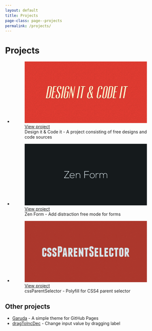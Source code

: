 ```yaml
---
layout: default
title: Projects
page-class: page--projects
permalink: /projects/
---
```


# Projects

<ul class="projects">
	<li>
		<figure>
			<a href="http://designitcodeit.com/" target="_blank">
				<img src="/media/projects/design-it-code-it.png" alt="Preview image of Design it & Code it project">
				<span class="project__preview-bg"></span>
				<span class="project__preview-link">View project</span>
			</a>
			<figcaption>Design it & Code it - A project consisting of free designs and code sources</figcaption>
		</figure>
	</li>
	<li>
		<figure>
			<a href="http://idered.github.com/zen-form" target="_blank">
				<img src="/media/projects/zen-form.png" alt="Preview image of Zen Forms plugin">
				<span class="project__preview-bg"></span>
				<span class="project__preview-link">View project</span>
			</a>
			<figcaption>Zen Form - Add distraction free mode for forms</figcaption>
		</figure>
	</li>
	<li>
		<figure>
			<a href="http://demo.idered.pl/jQuery.cssParentSelector" target="_blank">
				<img src="/media/projects/cssParentSelector.png" alt="Preview image of cssParentSelector">
				<span class="project__preview-bg"></span>
				<span class="project__preview-link">View project</span>
			</a>
			<figcaption>cssParentSelector - Polyfill for CSS4 parent selector</figcaption>
		</figure>
	</li>
</ul>

## Other projects

<ul class="other-projects">
	<li><a href="http://idered.github.com/Garuda">Garuda</a> - A simple theme for GitHub Pages</li>
	<li><a href="http://demo.idered.pl/jQuery.dragToIncDec/">dragToIncDec</a> - Change input value by dragging label</li>
</ul>